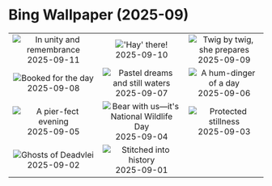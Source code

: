 # Bing Wallpaper (2025-09)

|  |  |  |
|:---:|:---:|:---:|
| ![](https://www.bing.com/th?id=OHR.LibertyManhattan_EN-US8781721086_400x240.jpg "In unity and remembrance") 2025-09-11 | ![](https://www.bing.com/th?id=OHR.YorkshireHay_EN-US8523120193_400x240.jpg "'Hay' there!") 2025-09-10 | ![](https://www.bing.com/th?id=OHR.SwissSquirrel_EN-US8185093853_400x240.jpg "Twig by twig, she prepares") 2025-09-09 |
| ![](https://www.bing.com/th?id=OHR.OrchardLibrary_EN-US8095609746_400x240.jpg "Booked for the day") 2025-09-08 | ![](https://www.bing.com/th?id=OHR.BlueGdansk_EN-US8032283831_400x240.jpg "Pastel dreams and still waters") 2025-09-07 | ![](https://www.bing.com/th?id=OHR.RufousHummer_EN-US7346003108_400x240.jpg "A hum-dinger of a day") 2025-09-06 |
| ![](https://www.bing.com/th?id=OHR.SunsetPier_EN-US7261804528_400x240.jpg "A pier-fect evening") 2025-09-05 | ![](https://www.bing.com/th?id=OHR.WrestlingBears_EN-US4338158114_400x240.jpg "Bear with us—it's National Wildlife Day") 2025-09-04 | ![](https://www.bing.com/th?id=OHR.MinnesotaWaters_EN-US4282198656_400x240.jpg "Protected stillness") 2025-09-03 |
| ![](https://www.bing.com/th?id=OHR.DeadvleiTrees_EN-US4233800313_400x240.jpg "Ghosts of Deadvlei") 2025-09-02 | ![](https://www.bing.com/th?id=OHR.LaborDayChicago_EN-US3947410593_400x240.jpg "Stitched into history") 2025-09-01 |  |
